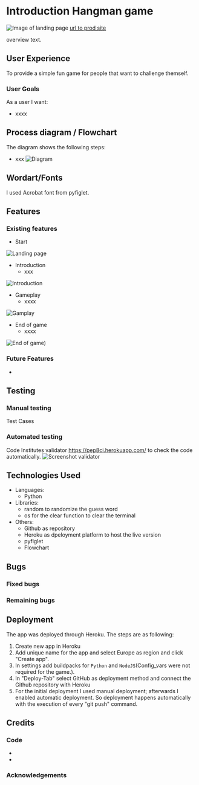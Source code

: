 # Introduction Hangman game
![Image of landing page]()
[url to prod site]()

overview text.

## User Experience
To provide a simple fun game for people that want to challenge themself. 

### User Goals
As a user I want:
* xxxx



## Process diagram / Flowchart
The diagram shows the following steps:
- xxx
![Diagram]()

## Wordart/Fonts
I used Acrobat font from pyfiglet.

## Features
### Existing features
* Start 

![Landing page]()

* Introduction
    * xxx

![Introduction]()

* Gameplay 
    * xxxx

![Gamplay]()

* End of game
    * xxxx

![End of game]()) 

### Future Features
 * 

## Testing
### Manual testing
Test Cases

### Automated testing
Code Institutes  validator https://pep8ci.herokuapp.com/ to check the code automatically.
![Screenshot validator]()
## Technologies Used
* Languages: 
    * Python
* Libraries:
    * random to randomize the guess word
    * os for the clear function to clear the terminal
* Others:
    * Github as repository
    * Heroku as dpeloyment platform to host the live version 
    * pyfiglet
    * Flowchart 
## Bugs
### Fixed bugs

### Remaining bugs


## Deployment
 The app was deployed through Heroku. The steps are as following:

1. Create new app in Heroku
2. Add unique name for the app and select Europe as region and click "Create app".
3. In settings add buildpacks for `Python` and `NodeJS`(Config_vars were not required for the game.).
4. In "Deploy-Tab" select GitHub as deployment method and connect the Github repository with Heroku
5. For the initial deployment I used manual deployment; afterwards I enabled automatic deployment. So deployment happens automatically with the execution of every "git push" command.  
## Credits
### Code
* 
* 
### Acknowledgements